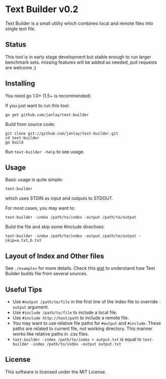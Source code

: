 # Text Builder v0.2

Text Builder is a small utility which combines local and remote files into single text file.

## Status

This tool is in early stage development but stable enough to run larger benchmark sets.
missing features will be added as needed, pull requests are welcome ;)

## Installing

You need go 1.0+ (1.5+ is recommended)

If you just want to run this tool:

```
go get github.com/janlay/text-builder
```

Build from source code:

```
git clone git://github.com/janlay/text-builder.git
cd text-builder
go build
```

Run `text-builder -help` to see usage.

## Usage

Basic usage is quite simple:
```
text-builder
```
which uses STDIN as input and outputs to STDOUT.

For most cases, you may want to:
```
text-builder -index /path/to/index -output /path/to/output
```

Build the file and skip some #include directives:
```
text-builder -index /path/to/index -output /path/to/output -skip=a.txt,b.txt
```

## Layout of Index and Other files
See `./examples` for more details.
Check this [gist](https://gist.github.com/janlay/b57476c72a93b7e622a6) to understand how Text Builder builds file from several sources.

## Useful Tips

* Use `#output /path/to/file` in the first line of the index file to override `-output` argument.
* Use `#include /path/to/file` to include a local file.
* Use `#include http://host/path` to include a remote file.
* You may want to use relative file paths for `#output` and `#include`. These paths are related to current file, not working directory. This manner works like relative paths in .css files.
* `text-builder -index /path/to/index > output.txt` is equal to `text-builder -index /path/to/index -output output.txt`

## License

This software is licensed under the MIT License.
